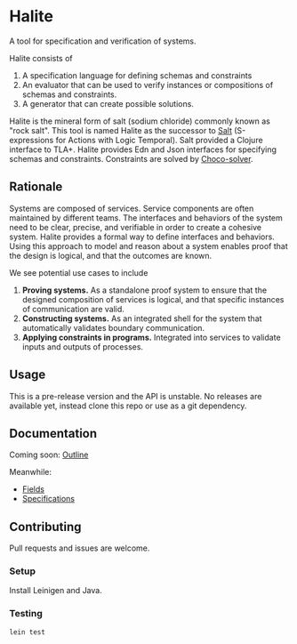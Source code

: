 # Halite

A tool for specification and verification of systems.

Halite consists of

1. A specification language for defining schemas and constraints
2. An evaluator that can be used to verify instances or compositions of schemas and constraints.
3. A generator that can create possible solutions.

Halite is the mineral form of salt (sodium chloride) commonly known as "rock salt".
This tool is named Halite as the successor to [Salt](https://github.com/Viasat/salt)
(S-expressions for Actions with Logic Temporal).
Salt provided a Clojure interface to TLA+.
Halite provides Edn and Json interfaces for specifying schemas
and constraints. Constraints are solved by [Choco-solver](https://choco-solver.org/).

## Rationale

Systems are composed of services.
Service components are often maintained by different teams.
The interfaces and behaviors of the system need to be clear, precise, and verifiable in order to create a cohesive system.
Halite provides a formal way to define interfaces and behaviors.
Using this approach to model and reason about a system enables proof that the design is logical, and that the outcomes are known.

We see potential use cases to include

1. **Proving systems.** As a standalone proof system to ensure that the designed composition of services is logical, and that specific instances of communication are valid.
2. **Constructing systems.** As an integrated shell for the system that automatically validates boundary communication.
3. **Applying constraints in programs.** Integrated into services to validate inputs and outputs of processes.

## Usage

This is a pre-release version and the API is unstable.
No releases are available yet, instead clone this repo or use as a git dependency.

## Documentation

Coming soon: [Outline](doc/halite_outline.md)

Meanwhile:

* [Fields](doc/halite/explanation/halite_abstract-field.md)
* [Specifications](doc/halite/explanation/halite_abstract-spec.md)


## Contributing

Pull requests and issues are welcome.

### Setup

Install Leinigen and Java.

### Testing

```
lein test
```
